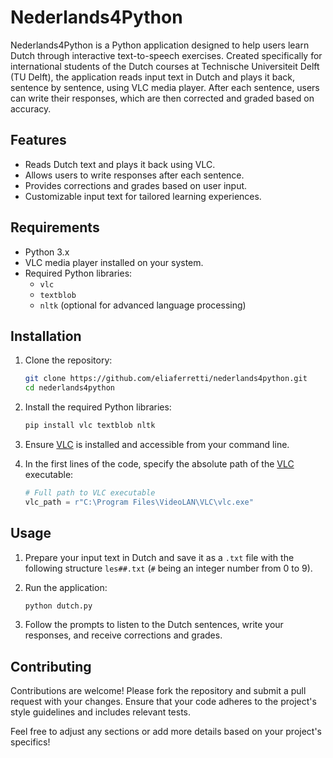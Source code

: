 
# Nederlands4Python

Nederlands4Python is a Python application designed to help users learn Dutch through interactive text-to-speech exercises. Created specifically for international students of the Dutch courses at Technische Universiteit Delft (TU Delft), the application reads input text in Dutch and plays it back, sentence by sentence, using VLC media player. After each sentence, users can write their responses, which are then corrected and graded based on accuracy.

## Features

- Reads Dutch text and plays it back using VLC.
- Allows users to write responses after each sentence.
- Provides corrections and grades based on user input.
- Customizable input text for tailored learning experiences.

## Requirements

- Python 3.x
- VLC media player installed on your system.
- Required Python libraries:
  - `vlc`
  - `textblob`
  - `nltk` (optional for advanced language processing)

## Installation

1. Clone the repository:

   ```bash
   git clone https://github.com/eliaferretti/nederlands4python.git
   cd nederlands4python
   ```

2. Install the required Python libraries:

   ```bash
   pip install vlc textblob nltk
   ```

3. Ensure [VLC](https://www.videolan.org/vlc/) is installed and accessible from your command line.

4. In the first lines of the code, specify the absolute path of the [VLC](https://www.videolan.org/vlc/) executable:
    ```python
   # Full path to VLC executable
   vlc_path = r"C:\Program Files\VideoLAN\VLC\vlc.exe"
   ```

## Usage

1. Prepare your input text in Dutch and save it as a `.txt` file with the following structure `les##.txt` (`#` being an integer number from 0 to 9).

2. Run the application:

   ```bash
   python dutch.py
   ```

3. Follow the prompts to listen to the Dutch sentences, write your responses, and receive corrections and grades.

## Contributing

Contributions are welcome! Please fork the repository and submit a pull request with your changes. Ensure that your code adheres to the project's style guidelines and includes relevant tests.

Feel free to adjust any sections or add more details based on your project's specifics!